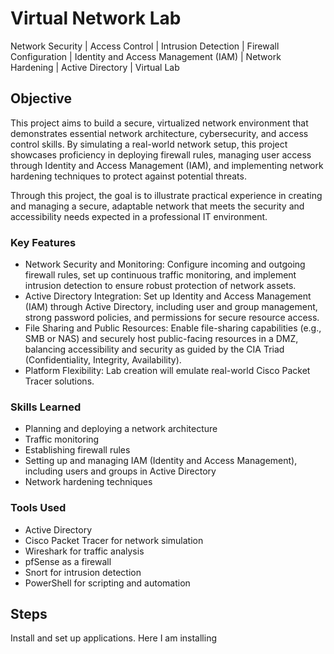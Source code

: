 # Virtual Network Lab

Network Security | Access Control | Intrusion Detection | Firewall Configuration | Identity and Access Management (IAM) | Network Hardening | Active Directory | Virtual Lab

## Objective

This project aims to build a secure, virtualized network environment that demonstrates essential network architecture, cybersecurity, and access control skills. By simulating a real-world network setup, this project showcases proficiency in deploying firewall rules, managing user access through Identity and Access Management (IAM), and implementing network hardening techniques to protect against potential threats.

Through this project, the goal is to illustrate practical experience in creating and managing a secure, adaptable network that meets the security and accessibility needs expected in a professional IT environment.

### Key Features

- Network Security and Monitoring: Configure incoming and outgoing firewall rules, set up continuous traffic monitoring, and implement intrusion detection to ensure robust protection of network assets.
- Active Directory Integration: Set up Identity and Access Management (IAM) through Active Directory, including user and group management, strong password policies, and permissions for secure resource access.
- File Sharing and Public Resources: Enable file-sharing capabilities (e.g., SMB or NAS) and securely host public-facing resources in a DMZ, balancing accessibility and security as guided by the CIA Triad (Confidentiality, Integrity, Availability).
- Platform Flexibility: Lab creation will emulate real-world Cisco Packet Tracer solutions.

### Skills Learned

- Planning and deploying a network architecture 
- Traffic monitoring 
- Establishing firewall rules 
- Setting up and managing IAM (Identity and Access Management), including users and groups in Active Directory 
- Network hardening techniques

### Tools Used

- Active Directory
- Cisco Packet Tracer for network simulation
- Wireshark for traffic analysis
- pfSense as a firewall
- Snort for intrusion detection
- PowerShell for scripting and automation

## Steps
<!-- drag & drop screenshots here or use imgur and reference them using imgsrc -->
<!-- Every screenshot should have some text explaining what the screenshot is about. -->
Install and set up applications. Here I am installing 
